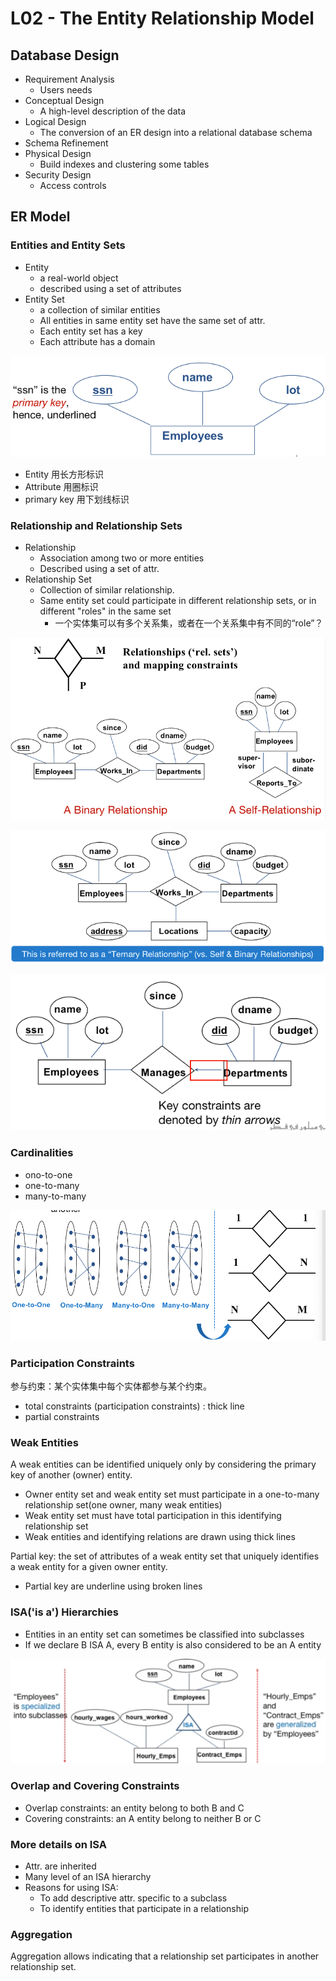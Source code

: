 # L02 - The Entity Relationship Model

## Database Design

- Requirement Analysis
  - Users needs
- Conceptual Design
  - A high-level description of the data
- Logical Design 
  - The conversion of an ER design into a relational database schema
- Schema Refinement
- Physical Design 
  - Build indexes and clustering some tables
- Security Design 
  - Access controls


## ER Model

### Entities and Entity Sets

- Entity
  - a real-world object
  - described using a set of attributes
- Entity Set
  - a collection of similar entities
  - All entities in same entity set have the same set of attr.
  - Each entity set has a key
  - Each attribute has a domain

![image-20201005150655519](L02.assets/image-20201005150655519.png)

- Entity 用长方形标识
- Attribute 用圈标识
- primary key 用下划线标识

### Relationship and Relationship Sets

- Relationship
  - Association among two or more entities
  - Described using a set of attr.
- Relationship Set
  - Collection of similar relationship.
  - Same entity set could participate in different relationship sets, or in different "roles" in the same set
    - 一个实体集可以有多个关系集，或者在一个关系集中有不同的“role”？

![image-20201005152115624](L02.assets/image-20201005152115624.png)

![image-20201005152241297](L02.assets/image-20201005152241297.png)

![image-20201005152355912](L02.assets/image-20201005152355912.png)

### Cardinalities

- ono-to-one
- one-to-many
- many-to-many

![image-20201005152531208](L02.assets/image-20201005152531208.png)

### Participation Constraints

参与约束：某个实体集中每个实体都参与某个约束。

- total constraints (participation constraints) : thick line
- partial constraints

### Weak Entities

A weak entities can be identified uniquely only by considering the primary key of another (owner) entity.

- Owner entity set and weak entity set must participate in a one-to-many relationship set(one owner, many weak entities)
- Weak entity set must have total participation in this identifying relationship set
- Weak entities and identifying relations are drawn using thick lines

Partial key: the set of attributes of a weak entity set that uniquely identifies a weak entity for a given owner entity.

- Partial key are underline using broken lines


### ISA('is a') Hierarchies

- Entities in an entity set can sometimes be classified into subclasses
- If we declare B ISA A, every B entity is also considered to be an A entity

![image-20201005160807458](L02.assets/image-20201005160807458.png)

### Overlap and Covering Constraints

- Overlap constraints: an entity belong to both B and C
- Covering constraints: an A entity belong to neither B or C

### More details on ISA

- Attr. are inherited
- Many level of an ISA hierarchy
- Reasons for using ISA:
  - To add descriptive attr. specific to a subclass
  - To identify entities that participate in a relationship

### Aggregation

Aggregation allows indicating that a relationship set participates in another relationship set.